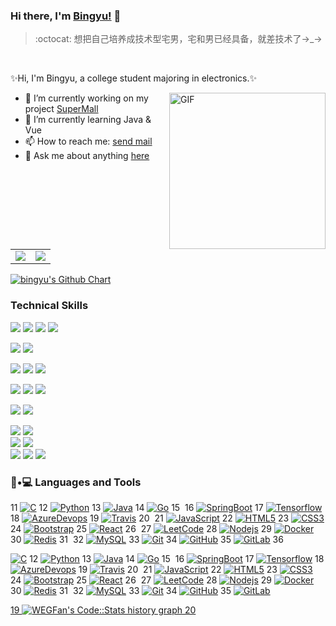 <!--
**lengyue1024/lengyue1024** is a ✨ _special_ ✨ repository because its `README.md` (this file) appears on your GitHub profile.

Here are some ideas to get you started:

- 🔭 I’m currently working on ...
- 🌱 I’m currently learning ...
- 👯 I’m looking to collaborate on ...
- 🤔 I’m looking for help with ...
- 💬 Ask me about ...
- 📫 How to reach me: ...
- 😄 Pronouns: ...
- ⚡ Fun fact: ...
-->

### Hi there, I'm [Bingyu!](https://bingyublog.com) 👋
> :octocat: 想把自己培养成技术型宅男，宅和男已经具备，就差技术了→_→
<br>

✨Hi, I'm Bingyu, a college student majoring in electronics.✨

<img align="right" alt="GIF" src="https://media.giphy.com/media/836HiJc7pgzy8iNXCn/giphy.gif" width="250"/>

- 🔭 I’m currently working on my project [SuperMall](https://github.com/lengyue1024/supermall)
- 🌱 I’m currently learning Java & Vue
- 📫 How to reach me: [send mail](mailto:xzhxpx@qq.com)
- 💬 Ask me about anything [here](https://github.com/lengyue1024/lengyue1024/issues)
<br>

<table border="0">
    <tr>
        <td><center><img align="center" src="https://github-readme-stats.vercel.app/api?username=lengyue1024&show_icons=true&count_private=true&hide_title=true&theme=cobalt"></center></td>
        <td><center><img align="center" src="https://github-readme-stats.anuraghazra1.vercel.app/api/top-langs/?username=lengyue1024&count_private=true&layout=compact&theme=merko" /></center></td>
    </tr>
</table>
<a href="https://github.com/lengyue1024"><img src="https://ghchart.rshah.org/409ba5/lengyue1024" alt="bingyu's Github Chart" /></a>




### Technical Skills

<img src = "https://img.shields.io/badge/-HTML5-E34F26?style=flat&logo=html5&logoColor=white"> <img src = "https://img.shields.io/badge/-CSS3-1572B6?style=flat&logo=css3&logoColor=white"> <img src="https://img.shields.io/badge/-Bootstrap-563D7C?style=flat&logo=bootstrap&logoColor=white"> <img src="https://img.shields.io/badge/-JavaScript-black?style=flat&logo=javascript&logoColor=eed718"> <br />

<img src="https://img.shields.io/badge/-JSP-de6c1e?style=flat" > <img src="https://img.shields.io/badge/-PHP-5466b8?style=flat&logo=php&logoColor=white" > <br />

<img src="https://img.shields.io/badge/-django-black?style=flat&logo=django"> <img src="https://img.shields.io/badge/-Flask-0d7963?style=flat&logo=flask&logoColor=white"> <img src="https://img.shields.io/badge/-React-161616?style=flat&logo=react&logoColor=00d9ff"> <br/>

<img src="https://img.shields.io/badge/-C%20&%20C++-659ad2?style=flat&logo=c%2B%2B&logoColor=ffffff"> <img src="https://img.shields.io/badge/-Java 8-06305b?style=flat&logo=java&logoColor=white"> <img src="https://img.shields.io/badge/-Python%203-black?style=flat&logo=python&logoColor=white"> <br />

<img src="https://img.shields.io/badge/-Problem%20Solving-ffa804?style=flat"> <img src="https://img.shields.io/badge/-Database%20Management-4d008f?style=flat"> <br />

<img src="https://img.shields.io/badge/-Android-black?style=flat&logo=android"> <img src="https://img.shields.io/badge/-Flutter-3a495d?style=flat&logo=flutter&logoColor=67b7f7"> <br />
<img src="https://img.shields.io/badge/-Machine%20Learning-102230?style=flat"> <img src="https://img.shields.io/badge/-R-black?style=flat&logo=r&logoColor=5b8cc4"> <br />
<img src="https://img.shields.io/badge/-Microsoft%20Word-164ead?style=flat&logo=microsoft%20word"> <img src="https://img.shields.io/badge/-Microsoft%20Excel-026f39?style=flat&logo=microsoft%20excel"> <img src="https://img.shields.io/badge/-Microsoft%20PowerPoint-b9361a?style=flat&logo=microsoft%20powerpoint">

### 👨•💻 Languages and Tools
11
[![C](https://img.shields.io/badge/-A8B9CC?style=flat&logo=c&logoColor=white&link=https://github.com/hritik5102)](https://github.com/hritik5102) 
12
[![Python](https://img.shields.io/badge/-Python-black?style=flat&logo=python&link=https://github.com/hritik5102)](https://github.com/hritik5102) 
13
[![Java](https://img.shields.io/badge/Java-orange?style=flat&logo=java&logoColor=white&link=https://github.com/hritik5102)](https://github.com/hritik5102) 
14
[![Go](https://img.shields.io/badge/-Go-black?style=flat&logo=go&link=https://github.com/hritik5102)](https://github.com/hritik5102) 
15
​
16
[![SpringBoot](https://img.shields.io/badge/-Springboot-black?style=flat&logo=spring&link=https://github.com/hritik5102)](https://github.com/hritik5102) 
17
[![Tensorflow](https://img.shields.io/badge/-Tensorflow-gray?style=flat&logo=tensorflow&link=https://github.com/hritik5102)](https://github.com/hritik5102) 
18
[![AzureDevops](https://img.shields.io/badge/-AzureDevops-0175C2?style=flat&logo=azureDevops&link=https://github.com/hritik5102)](https://github.com/hritik5102) 
19
[![Travis](https://img.shields.io/badge/-Travis-red?style=flat&logo=travis&link=https://github.com/hritik5102)](https://github.com/hritik5102) 
20
​
21
[![JavaScript](https://img.shields.io/badge/-JavaScript-black?style=flat&logo=javascript&link=https://github.com/hritik5102)](https://github.com/hritik5102) 
22
[![HTML5](https://img.shields.io/badge/-HTML5-E34F26?style=flat&logo=html5&logoColor=white&link=https://github.com/hritik5102)](https://github.com/hritik5102) 
23
[![CSS3](https://img.shields.io/badge/-CSS3-1572B6?style=flat&logo=css3&link=https://github.com/hritik5102)](https://github.com/hritik5102) 
24
[![Bootstrap](https://img.shields.io/badge/-Bootstrap-563D7C?style=flat&logo=bootstrap&link=https://github.com/hritik5102)](https://github.com/hritik5102) 
25
[![React](https://img.shields.io/badge/-React-black?style=flat&logo=react&link=https://github.com/hritik5102)](https://github.com/hritik5102) 
26
​
27
[![LeetCode](https://img.shields.io/badge/-LeetCode-02569B?style=flat&logo=leetCode&link=https://github.com/hritik5102)](https://github.com/hritik5102)
28
[![Nodejs](https://img.shields.io/badge/-Nodejs-black?style=flat&logo=Node.js&link=https://github.com/hritik5102)](https://github.com/hritik5102) 
29
[![Docker](https://img.shields.io/badge/-Docker-black?style=flat&logo=docker&link=https://github.com/hritik5102)](https://github.com/hritik5102) 
30
[![Redis](https://img.shields.io/badge/-Redis-black?style=flat&logo=redis&link=https://github.com/hritik5102)](https://github.com/hritik5102) 
31
​
32
[![MySQL](https://img.shields.io/badge/-MySQL-black?style=flat&logo=mysql&link=https://github.com/hritik5102)](https://github.com/hritik5102)
33
[![Git](https://img.shields.io/badge/-Git-black?style=flat&logo=git&link=https://github.com/hritik5102)](https://github.com/hritik5102) 
34
[![GitHub](https://img.shields.io/badge/-GitHub-181717?style=flat&logo=github&link=https://github.com/hritik5102)](https://github.com/hritik5102)
35
[![GitLab](https://img.shields.io/badge/-GitLab-FCA121?style=flat&logo=gitlab&link=https://github.com/hritik5102)](https://gitlab.com/hritik5102) 
36
​



[![C](https://img.shields.io/badge/-A8B9CC?style=flat&logo=c&logoColor=white&link=https://github.com/hritik5102)](https://github.com/hritik5102) 
12
[![Python](https://img.shields.io/badge/-Python-black?style=flat&logo=python&link=https://github.com/hritik5102)](https://github.com/hritik5102) 
13
[![Java](https://img.shields.io/badge/Java-orange?style=flat&logo=java&logoColor=white&link=https://github.com/hritik5102)](https://github.com/hritik5102) 
14
[![Go](https://img.shields.io/badge/-Go-black?style=flat&logo=go&link=https://github.com/hritik5102)](https://github.com/hritik5102) 
15
​
16
[![SpringBoot](https://img.shields.io/badge/-Springboot-black?style=flat&logo=spring&link=https://github.com/hritik5102)](https://github.com/hritik5102) 
17
[![Tensorflow](https://img.shields.io/badge/-Tensorflow-gray?style=flat&logo=tensorflow&link=https://github.com/hritik5102)](https://github.com/hritik5102) 
18
[![AzureDevops](https://img.shields.io/badge/-AzureDevops-0175C2?style=flat&logo=azureDevops&link=https://github.com/hritik5102)](https://github.com/hritik5102) 
19
[![Travis](https://img.shields.io/badge/-Travis-red?style=flat&logo=travis&link=https://github.com/hritik5102)](https://github.com/hritik5102) 
20
​
21
[![JavaScript](https://img.shields.io/badge/-JavaScript-black?style=flat&logo=javascript&link=https://github.com/hritik5102)](https://github.com/hritik5102) 
22
[![HTML5](https://img.shields.io/badge/-HTML5-E34F26?style=flat&logo=html5&logoColor=white&link=https://github.com/hritik5102)](https://github.com/hritik5102) 
23
[![CSS3](https://img.shields.io/badge/-CSS3-1572B6?style=flat&logo=css3&link=https://github.com/hritik5102)](https://github.com/hritik5102) 
24
[![Bootstrap](https://img.shields.io/badge/-Bootstrap-563D7C?style=flat&logo=bootstrap&link=https://github.com/hritik5102)](https://github.com/hritik5102) 
25
[![React](https://img.shields.io/badge/-React-black?style=flat&logo=react&link=https://github.com/hritik5102)](https://github.com/hritik5102) 
26
​
27
[![LeetCode](https://img.shields.io/badge/-LeetCode-02569B?style=flat&logo=leetCode&link=https://github.com/hritik5102)](https://github.com/hritik5102)
28
[![Nodejs](https://img.shields.io/badge/-Nodejs-black?style=flat&logo=Node.js&link=https://github.com/hritik5102)](https://github.com/hritik5102) 
29
[![Docker](https://img.shields.io/badge/-Docker-black?style=flat&logo=docker&link=https://github.com/hritik5102)](https://github.com/hritik5102) 
30
[![Redis](https://img.shields.io/badge/-Redis-black?style=flat&logo=redis&link=https://github.com/hritik5102)](https://github.com/hritik5102) 
31
​
32
[![MySQL](https://img.shields.io/badge/-MySQL-black?style=flat&logo=mysql&link=https://github.com/hritik5102)](https://github.com/hritik5102)
33
[![Git](https://img.shields.io/badge/-Git-black?style=flat&logo=git&link=https://github.com/hritik5102)](https://github.com/hritik5102) 
34
[![GitHub](https://img.shields.io/badge/-GitHub-181717?style=flat&logo=github&link=https://github.com/hritik5102)](https://github.com/hritik5102)
35
[![GitLab](https://img.shields.io/badge/-GitLab-FCA121?style=flat&logo=gitlab&link=https://github.com/hritik5102)](https://gitlab.com/hritik5102)



<a href="https://codestats.net/users/WEGFan">
19
  <img src='https://codestats-readme.wegfan.cn/history-graph/WEGFan?width=850&height=300&timezone=08:00&history_days=21&max_languages=9&language_colors=["3e4053","f15854","5da5da","faa43a","60bd68","f17cb0","b2912f","decf3f","b276b2","808080"]' alt="WEGFan's Code::Stats history graph" />
20
</a>

<!-- [![email](https://wangchujiang.com/sb/ico/email.svg)](mailto:xzhxpx@qq.com) -->

<!-- 
### Hi there,I'm [Bingyu](https://bingyublog.com) 👋 -->

<!-- <table>

    <tr>

        <td><center><a href="https://github.com/octocatHub/octocathub.github.io/graphs/contributors"><img src="./.vuepress/public/bingyu.jpg" width="100" height="100" alt="Contributor" /></a></center></td>
        <td><center><a href="https://github.com/lengyue1024"><img src="https://ghchart.rshah.org/409ba5/lengyue1024" alt="bingyu's Github Chart" /></a></center></td>
    </tr>
</table> -->
<!-- 
<table>
    <tr>
        <td><center><a href="https://github.com/octocatHub/octocathub.github.io/graphs/contributors"><img src="./.vuepress/public/bingyu.jpg" width="100" height="100" alt="Contributor" /></a></center></td>
        <td><center><a href="https://github.com/lengyue1024"><img src="https://ghchart.rshah.org/409ba5/lengyue1024" alt="bingyu's Github Chart" /></a></center></td>
    </tr>

</table> -->


